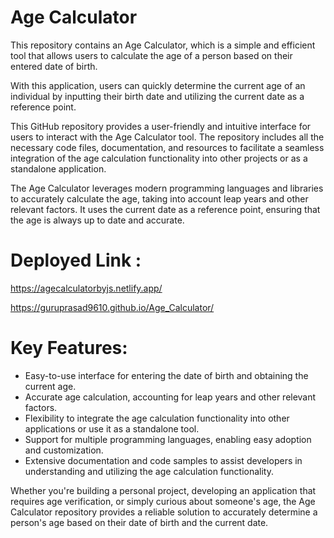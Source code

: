 # Age Calculator
This repository contains an Age Calculator, which is a simple and efficient tool that allows users to calculate the age of a person based on their entered date of birth.

With this application, users can quickly determine the current age of an individual by inputting their birth date and utilizing the current date as a reference point.

This GitHub repository provides a user-friendly and intuitive interface for users to interact with the Age Calculator tool. The repository includes all the necessary code files, documentation, and resources to facilitate a seamless integration of the age calculation functionality into other projects or as a standalone application.

The Age Calculator leverages modern programming languages and libraries to accurately calculate the age, taking into account leap years and other relevant factors. It uses the current date as a reference point, ensuring that the age is always up to date and accurate.

# Deployed Link :

https://agecalculatorbyjs.netlify.app/

https://guruprasad9610.github.io/Age_Calculator/

# Key Features:
- Easy-to-use interface for entering the date of birth and obtaining the current age.
- Accurate age calculation, accounting for leap years and other relevant factors.
- Flexibility to integrate the age calculation functionality into other applications or use it as a standalone tool.
- Support for multiple programming languages, enabling easy adoption and customization.
- Extensive documentation and code samples to assist developers in understanding and utilizing the age calculation functionality.

Whether you're building a personal project, developing an application that requires age verification, or simply curious about someone's age, the Age Calculator repository provides a reliable solution to accurately determine a person's age based on their date of birth and the current date.
